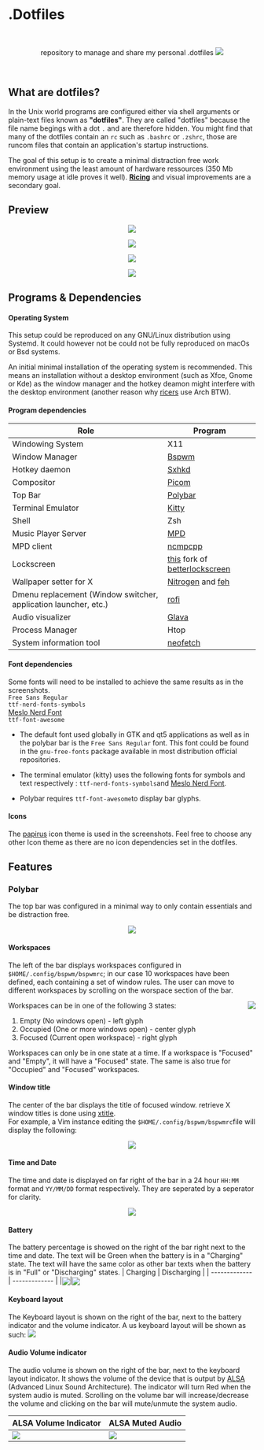 # .Dotfiles

<br/>
<p align="center">
  repository to manage and share my personal .dotfiles 
  <img src="https://github.com/Unixado/dotfiles/blob/master/.config/SetupScreenShots/Welcome.png">
</p>
<br/>

## What are dotfiles? 
In the Unix world programs are configured either via shell arguments or plain-text files known as **"dotfiles"**. They are called "dotfiles" because the file name begings with a dot `.` and are therefore hidden. You might find that many of the dotfiles contain an `rc` such as `.bashrc` or `.zshrc`, those are runcom files that contain an application's startup instructions.

The goal of this setup is to create a minimal distraction free work environment using the least amount of hardware ressources (350 Mb memory usage at idle proves it well). **[Ricing](https://www.reddit.com/r/unixporn/wiki/themeing/dictionary#wiki_rice)** and visual improvements are a secondary goal.

## Preview 

<p align="center">
  <img src="https://github.com/UNIX-Like-Man/dotfiles/blob/master/.config/SetupScreenShots/Screen5.png">
</p>

<p align="center">
  <img src="https://github.com/UNIX-Like-Man/dotfiles/blob/master/.config/SetupScreenShots/Screen4.png">
</p>

<p align="center">
  <img src="https://github.com/UNIX-Like-Man/dotfiles/blob/master/.config/SetupScreenShots/Screen3.png">
</p>

<p align="center">
  <img src="https://github.com/UNIX-Like-Man/dotfiles/blob/master/.config/SetupScreenShots/Screen2.png">
</p>

## Programs & Dependencies

#### Operating System

This setup could be reproduced on any GNU/Linux distribution using Systemd.
It could however not be could not be fully reproduced on macOs or Bsd systems. 

An initial minimal installation of the operating system is recommended. This means an installation without a desktop environment (such as Xfce, Gnome or Kde) as the window manager and the hotkey deamon might interfere with the desktop environment (another reason why [ricers](https://www.reddit.com/r/unixporn/wiki/themeing/dictionary#wiki_rice) use Arch BTW). 
#### Program dependencies

| Role  | Program |
| ------------- | ------------- |
| Windowing System  | X11   |
| Window Manager  | [Bspwm ](https://github.com/baskerville/bspwm)  |
| Hotkey daemon | [Sxhkd](https://wiki.archlinux.org/index.php/Sxhkd)|
|Compositor | [Picom](https://github.com/yshui/picom)|
|Top Bar | [Polybar](https://github.com/polybar/polybar)|
|Terminal Emulator | [Kitty ](https://github.com/kovidgoyal/kitty)|
| Shell | Zsh|
| Music Player Server | [MPD](https://wiki.archlinux.org/index.php/Music_Player_Daemon)|
| MPD client | [ncmpcpp](https://wiki.archlinux.org/index.php/Ncmpcpp)|
| Lockscreen | [this](https://github.com/Unixado/betterlockscreen) fork of [betterlockscreen](https://github.com/pavanjadhaw/betterlockscreen)|
| Wallpaper setter for X | [Nitrogen](https://wiki.archlinux.org/index.php/Nitrogen) and [feh](https://wiki.archlinux.org/index.php/feh)|
| Dmenu replacement (Window switcher, application launcher, etc.) | [rofi](https://github.com/davatorium/rofi)|
| Audio visualizer | [Glava](https://github.com/jarcode-foss/glava)|
| Process Manager | Htop|
| System information tool | [neofetch](https://github.com/dylanaraps/neofetch)|

#### Font dependencies

Some fonts will need to be installed to achieve the same results as in the screenshots.<br/>
`Free Sans Regular`<br/>
`ttf-nerd-fonts-symbols`<br/>
[Meslo Nerd Font](https://github.com/ryanoasis/nerd-fonts/tree/master/patched-fonts/Meslo) <br/>
`ttf-font-awesome`<br/>

* The default font used globally in GTK and qt5 applications as well as in the polybar bar is the `Free Sans Regular` font. This font could be found in the `gnu-free-fonts` package available in most distribution official repositories. 

* The terminal emulator (kitty) uses the following fonts for symbols and text respectively : `ttf-nerd-fonts-symbols`and [Meslo Nerd Font](https://github.com/ryanoasis/nerd-fonts/tree/master/patched-fonts/Meslo).

* Polybar requires `ttf-font-awesome`to display bar glyphs.

#### Icons 

The [papirus](https://github.com/PapirusDevelopmentTeam/papirus-icon-theme) icon theme is used in the screenshots. Feel free to choose any other Icon theme as there are no icon dependencies set in the dotfiles.

## Features

### Polybar 

The top bar was configured in a minimal way to only contain essentials and be distraction free. 


<p align="center">
  <img src="https://github.com/Unixado/dotfiles/blob/master/.config/SetupScreenShots/PolybarScreenshot.png">
</p>

#### Workspaces

The left of the bar displays workspaces configured in `$HOME/.config/bspwm/bspwmrc`; in our case 10 workspaces have been defined, each containing a set of window rules. The user can move to different workspaces by scrolling on the worspace section of the bar.<br/>

Workspaces can be in one of the following 3 states: <img align="right" src="https://github.com/Unixado/dotfiles/blob/master/.config/SetupScreenShots/PolybarWorkspaces.png"> 
  
1. Empty (No windows open) - left glyph
2. Occupied (One or more windows open) - center glyph
3. Focused (Current open workspace) - right glyph 

Workspaces can only be in one state at a time. If a workspace is "Focused" and "Empty", it will have a "Focused" state. The same is also true for "Occupied" and "Focused" workspaces. 

#### Window title

The center of the bar displays the title of focused window. retrieve X window titles is done using [xtitle](https://github.com/baskerville/xtitle).<br/>
For example, a Vim instance editing the `$HOME/.config/bspwm/bspwmrc`file will display the following:
<p align="center">
  <img src="https://github.com/Unixado/dotfiles/blob/master/.config/SetupScreenShots/Xtitle.png">
</p>

#### Time and Date

The time and date is displayed on far right of the bar in a 24 hour `HH:MM` format and `YY/MM/DD` format respectively. They are seperated by a seperator for clarity.
<p align="center">
  <img src="https://github.com/Unixado/dotfiles/blob/master/.config/SetupScreenShots/TimeandDatePolybar.png">
</p>

#### Battery 

The battery percentage is showed on the right of the bar right next to the time and date. The text will be Green when the battery is in a "Charging" state. The text will have the same color as other bar texts when the battery is in "Full" or "Discharging" states.
| Charging  | Discharging |
| ------------- | ------------- |
|<img align="center" src="https://github.com/Unixado/dotfiles/blob/master/.config/SetupScreenShots/PolybarBatteryCharging.png">|<img align="center" src="https://github.com/Unixado/dotfiles/blob/master/.config/SetupScreenShots/PolybarBatteryDischarging.png">

#### Keyboard layout

The Keyboard layout is shown on the right of the bar, next to the battery indicator and the volume indicator. A us keyboard layout will be shown as such: <img src="https://github.com/Unixado/dotfiles/blob/master/.config/SetupScreenShots/PolybarKeyboardLayout.png">

#### Audio Volume indicator

The audio volume is shown on the right of the bar, next to the keyboard layout indicator. It shows the volume of the device that is output by [ALSA](https://www.alsa-project.org/wiki/Main_Page) (Advanced Linux Sound Architecture). The indicator will turn Red when the system audio is muted. Scrolling on the volume bar will increase/decrease the volume and clicking on the bar will mute/unmute the system audio.

| ALSA Volume Indicator  | ALSA Muted Audio |
| ------------- | ------------- |
|<img align="center" src="https://github.com/Unixado/dotfiles/blob/master/.config/SetupScreenShots/PolybarAudioVolume.png">|<img align="center" src="https://github.com/Unixado/dotfiles/blob/master/.config/SetupScreenShots/PolybarAudioVolumeMute.png">
